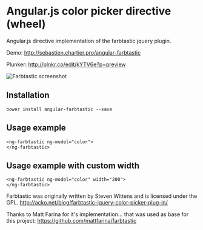 Angular.js color picker directive (wheel)
==========================================

Angular.js directive implementation of the farbtastic jquery plugin.

Demo: http://sebastien.chartier.pro/angular-farbtastic

Plunker: http://plnkr.co/edit/kYTV6e?p=preview

![Farbtastic screenshot](http://sebastien.chartier.pro/angular-farbtastic/farbtastic.jpg "Screenshot")

Installation
------------

```
bower install angular-farbtastic --save
```

Usage example
-------------

```
<ng-farbtastic ng-model="color">
</ng-farbtastic>
```

Usage example with custom width
-------------
```
<ng-farbtastic ng-model="color" width="200">
</ng-farbtastic>
```

Farbtastic was originally written by Steven Wittens and is licensed under the GPL.
http://acko.net/blog/farbtastic-jquery-color-picker-plug-in/

Thanks to Matt Farina for it's implementation... that was used as base for this
project: https://github.com/mattfarina/farbtastic
